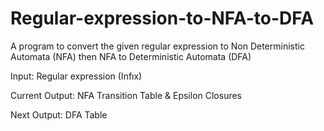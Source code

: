 # Regular-expression-to-NFA-to-DFA
 A program to convert the given regular expression to Non Deterministic Automata (NFA) then  NFA to Deterministic Automata (DFA)

Input: Regular expression (Infıx)

Current Output: NFA Transition Table & Epsilon Closures

Next Output: DFA Table
